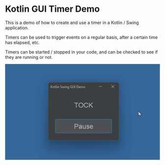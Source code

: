 # Kotlin GUI Timer Demo

This is a demo of how to create and use a timer in a Kotlin / Swing application. 

Timers can be used to trigger events on a regular basis, after a certain time has elapsed, etc. 

Timers can be started / stopped in your code, and can be checked to see if they are running or not.

![demo.gif](demo.gif)

